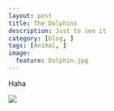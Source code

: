 ```yaml
---
layout: post  
title: The Dolphins  
description: Just to see it    
category: [blog, ]  
tags: [Animal, ]  
image:
  feature: Dolphin.jpg
---
```




Haha

![](http://i1381.photobucket.com/albums/ah234/Azeril_Lapland/tumblr_nm8lh6kI1B1s5f7v4o1_1280_zpspiwm9llv.gif)